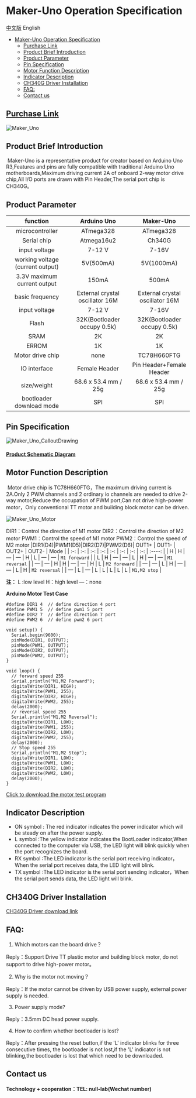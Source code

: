 # Maker-Uno Operation Specification
[中文版](README_ZH.md) English

- [Maker-Uno Operation Specification](#maker-uno-operation-specification)
  - [Purchase Link](#purchase-link)
  - [Product Brief Introduction](#product-brief-introduction)
  - [Product Parameter](#product-parameter)
  - [Pin Specification](#pin-specification)
  - [Motor Function Description](#motor-function-description)
  - [Indicator Description](#indicator-description)
  - [CH340G Driver Installation](#ch340g-driver-installation)
  - [FAQ:](#faq)
  - [Contact us](#contact-us)

## [Purchase Link](https://item.taobao.com/item.htm?spm=a1z10.5-c-s.w4002-21556097795.26.23ae6b0dJkBCqZ&id=680974076367)

![Maker_Uno](./picture/Maker_Uno.png)


## Product Brief Introduction

​	Maker-Uno is a representative product for creator based on Arduino Uno R3,Features and pins are fully compatible with traditional Arduino Uno motherboards,Maximum driving current 2A of onboard 2-way motor drive chip,All I/O ports are drawn with Pin Header,The serial port chip is CH340G。

## Product Parameter
|function|Arduino Uno|Maker-Uno|
| :-: | :-: | :-: |
| microcontroller | ATmega328 | ATmega328 |
| Serial chip | Atmega16u2 | Ch340G |
| input voltage | 7-12 V | 7-16V |
| working voltage (current output) | 5V(500mA) | 5V(1000mA) |
| 3.3V maximum current output | 150mA | 500mA |
| basic frequency | External crystal oscillator 16M | External crystal oscillator 16M |
| input voltage | 7-12 V | 7-16V |
| Flash | 32K(Bootloader occupy 0.5k) | 32K(Bootloader occupy 0.5k) |
| SRAM | 2K | 2K |
| ERROM | 1K | 1K |
| Motor drive chip | none | TC78H660FTG |
| IO interface |  Female Header | Pin Header+Female Header |
| size/weight | 68.6 x 53.4 mm / 25g | 68.6 x 53.4 mm / 25g |
| bootloader download mode | SPI | SPI |
## Pin Specification 

![Maker_Uno_CalloutDrawing](./picture/Maker_Uno_CalloutDrawing.png)



#### **[Product Schematic Diagram](./picture/Maker_Uno.pdf)**

## Motor Function Description

​		Motor drive chip is TC78H660FTG，The maximum driving current is 2A.Only 2 PWM channels and 2 ordinary io channels are needed to drive 2-way motor,Reduce the occupation of PWM port,Can not drive high-power motor，Only conventional TT motor and building block motor can be driven.

![Maker_Uno_Motor](./picture/Maker_Uno_Motor.png)

DIR1：Control the direction of M1 motor		DIR2：Control the direction of M2 motor		PWM1：Control the speed of M1 motor		PWM2：Control the speed of M2 motor
|DIR1(D4)|PWM1(D5)|DIR2(D7)|PWM2(D6)| OUT1+ | OUT1- | OUT2+ | OUT2- | Mode |
| :-: | :-: | :-: | :-: | :-: | :-: | :-: | :-: | :----: |
| H | H | — | — | H | L | — | — | `M1 foreward` |
| L | H | — | — | L | H | — | — | `M1 reversal` |
| — | — | H | H | — | — | H | L | `M2 foreward` |
| — | — | L | H | — | — | L | H | `M2 reversal` |
| — | L | — | L | L | L | L | L | `M1,M2 stop` |

**注：** L :low level 		H：high level		—：none		


**Arduino Motor Test Case**

```
#define DIR1 4  // define direction 4 port
#define PWM1 5  // define pwm1 5 port
#define DIR2 7  // define direction 7 port
#define PWM2 6  // define pwm2 6 port

void setup() {
  Serial.begin(9600);
  pinMode(DIR1, OUTPUT);
  pinMode(PWM1, OUTPUT);
  pinMode(DIR2, OUTPUT);
  pinMode(PWM2, OUTPUT);
}

void loop() {
  // forward speed 255
  Serial.println("M1,M2 Forward");
  digitalWrite(DIR1, HIGH);
  digitalWrite(PWM1, 255);
  digitalWrite(DIR2, HIGH);
  digitalWrite(PWM2, 255);
  delay(2000);
  // reversal speed 255
  Serial.println("M1,M2 Reversal");
  digitalWrite(DIR1, LOW);
  digitalWrite(PWM1, 255);
  digitalWrite(DIR2, LOW);
  digitalWrite(PWM2, 255);
  delay(2000);
  // Stop speed 255
  Serial.println("M1,M2 Stop");
  digitalWrite(DIR1, LOW);
  digitalWrite(PWM1, LOW);
  digitalWrite(DIR2, LOW);
  digitalWrite(PWM2, LOW);
  delay(2000);
}
```

[Click to download the motor test program](https://github.com/emakefun/maker-uno/releases/download/v1.0.0/DC_MotorTest.zip)

## Indicator Description

- ON symbol : The red indicator indicates the power indicator which will be steady on after the power supply.
- L symbol  :The yellow indicator indicates the BootLoader indicator,When connected to the computer via USB, the LED light will blink quickly when the port recognizes the board.
- RX symbol :The LED indicator is the serial port receiving indicator，When the serial port receives data, the LED light will blink.
- TX symbol :The LED indicator is the serial port sending indicator，When the serial port sends data, the LED light will blink.

## CH340G Driver Installation
[CH340G Driver download link](https://www.wch.cn/downloads/CH341SER_ZIP.html)

## FAQ:

1. Which motors can the board drive？

Reply：Support Drive TT plastic motor and building block motor, do not support to drive high-power motor。	

2. Why is the motor not moving？

Reply：If the motor cannot be driven by USB power supply, external power supply is needed.

3. Power supply mode?

Reply：3.5mm DC head power supply.

4. How to confirm whether bootloader is lost?

Reply：After pressing the reset button,if the 'L' indicator blinks for three consecutive times, the bootloader is not lost,if the 'L' indicator is not blinking,the bootloader is lost that which
need to be downloaded.

## Contact us

**Technology + cooperation：TEL:  null-lab(Wechat number)**